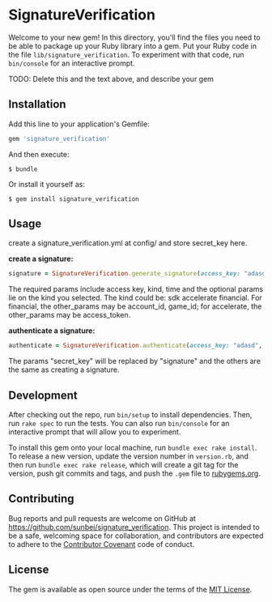 # SignatureVerification

Welcome to your new gem! In this directory, you'll find the files you need to be able to package up your Ruby library into a gem. Put your Ruby code in the file `lib/signature_verification`. To experiment with that code, run `bin/console` for an interactive prompt.

TODO: Delete this and the text above, and describe your gem

## Installation

Add this line to your application's Gemfile:

```ruby
gem 'signature_verification'
```

And then execute:

    $ bundle

Or install it yourself as:

    $ gem install signature_verification

## Usage

create a signature_verification.yml at config/ and store secret_key here.

**create a signature:**

```ruby
signature = SignatureVerification.generate_signature(access_key: "adasd", secret_key: "asfew", kind: "financial", time: "1495418953", other_params: others)
```

The required params include access key, kind, time and the optional params lie on the kind you selected.
The kind could be: sdk accelerate financial. For financial, the other_params may be account_id, game_id; for accelerate, the other_params may be access_token.

**authenticate a signature:**

```ruby
authenticate = SignatureVerification.authenticate(access_key: "adasd", signature: "asfew", kind: "financial", time: "1495418953", other_params: others)
```

The params "secret_key" will be replaced by "signature" and the others are the same as creating a signature.

## Development

After checking out the repo, run `bin/setup` to install dependencies. Then, run `rake spec` to run the tests. You can also run `bin/console` for an interactive prompt that will allow you to experiment.

To install this gem onto your local machine, run `bundle exec rake install`. To release a new version, update the version number in `version.rb`, and then run `bundle exec rake release`, which will create a git tag for the version, push git commits and tags, and push the `.gem` file to [rubygems.org](https://rubygems.org).

## Contributing

Bug reports and pull requests are welcome on GitHub at https://github.com/sunbei/signature_verification. This project is intended to be a safe, welcoming space for collaboration, and contributors are expected to adhere to the [Contributor Covenant](http://contributor-covenant.org) code of conduct.


## License

The gem is available as open source under the terms of the [MIT License](http://opensource.org/licenses/MIT).
